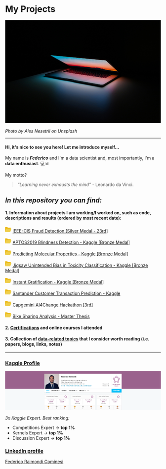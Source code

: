 # My Projects

![cover](img/ales-nesetril-734016-unsplash.jpg)

_Photo by Ales Nesetril on Unsplash_

---
#### Hi, it's nice to see you here! Let me introduce myself...

My name is **_Federico_** and I'm a data scientist and, most importantly, I'm a **data enthusiast**. 💻📊

My motto?

> _“Learning never exhausts the mind”_ - Leonardo da Vinci.

## *In this repository you can find:*

#### 1. Information about projects I am working/I worked on, such as code, descriptions and results (ordered by most recent date):

![folder](img/fld.png) [IEEE-CIS Fraud Detection [Silver Medal - 23rd]](IEEE-CIS_Fraud_Detection)

![folder](img/fld.png) [APTOS2019 Blindness Detection - Kaggle [Bronze Medal]](APTOS2019_Blindness_Detection)

![folder](img/fld.png) [Predicting Molecular Properties - Kaggle [Bronze Medal]](Predicting_Molecular_Properties)

![folder](img/fld.png) [Jigsaw Unintended Bias in Toxicity Classification - Kaggle [Bronze Medal]](Jigsaw_Unintended_Bias_in_Toxicity_Classification)

![folder](img/fld.png) [Instant Gratification - Kaggle [Bronze Medal]](Kaggle_Instant_Gratification)

![folder](img/fld.png) [Santander Customer Transaction Prediction - Kaggle](Santander_Customer_Transaction_Prediction)

![folder](img/fld.png) [Capgemini AI4Change Hackathon [3rd]](Capgemini_AI4Change_Hackathon)

![folder](img/fld.png) [Bike Sharing Analysis - Master Thesis](Bike_Sharing_Analysis)


#### 2. [Certifications](https://github.com/FedericoRaimondi/myProjects/tree/master/Certifications) and online courses I attended

#### 3. Collection of [data-related topics](Data_Stuff) that I consider worth reading (i.e. papers, blogs, links, notes)

---

### [Kaggle Profile](https://www.kaggle.com/raimonds1993)
![kaggleprofile](img/kaggle.png)

_3x Kaggle Expert. Best ranking:_
- Competitions Expert -> **top 1%**
- Kernels Expert -> **top 1%**
- Discussion Expert -> **top 1%**

### [LinkedIn profile](https://www.linkedin.com/in/federico-raimondi-cominesi/)

<div class="LI-profile-badge"  data-version="v1" data-size="medium" data-locale="it_IT" data-type="horizontal" data-theme="light" data-vanity="federico-raimondi-cominesi"><a class="LI-simple-link" href='https://lu.linkedin.com/in/federico-raimondi-cominesi?trk=profile-badge'>Federico Raimondi Cominesi</a></div>
